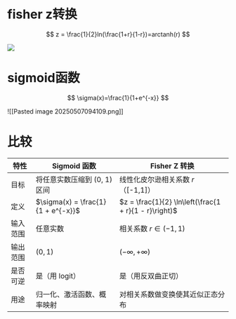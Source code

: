 # fisher z转换

$$
z = \frac{1}{2}ln(\frac{1+r}{1-r})=arctanh(r)
$$

![](https://i-blog.csdnimg.cn/blog_migrate/43d14e9964366bfc89e3d044ff6d12af.png)

# sigmoid函数

$$
\sigma(x)=\frac{1}{1+e^{-x}}
$$

![[Pasted image 20250507094109.png]]

# 比较

| 特性   | Sigmoid 函数                         | Fisher Z 转换                                           |
| ---- | ---------------------------------- | ----------------------------------------------------- |
| 目标   | 将任意实数压缩到 (0, 1) 区间                 | 线性化皮尔逊相关系数 $r$（\[-1,1]）                               |
| 定义   | $\sigma(x) = \frac{1}{1 + e^{-x}}$ | $z = \frac{1}{2} \ln\left(\frac{1 + r}{1 - r}\right)$ |
| 输入范围 | 任意实数                               | 相关系数 $r \in (-1, 1)$                                  |
| 输出范围 | $(0, 1)$                           | $(-\infty, +\infty)$                                  |
| 是否可逆 | 是（用 logit）                         | 是（用反双曲正切）                                             |
| 用途   | 归一化、激活函数、概率映射                      | 对相关系数做变换使其近似正态分布                                      |
